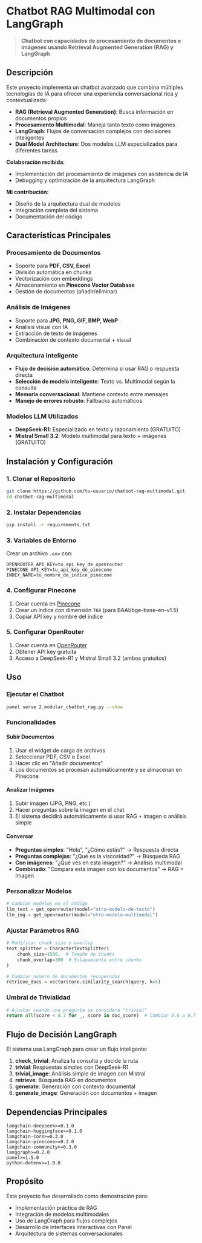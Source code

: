 # Chatbot RAG Multimodal con LangGraph

> **Chatbot con capacidades de procesamiento de documentos e imágenes usando Retrieval Augmented Generation (RAG) y LangGraph**

## Descripción

Este proyecto implementa un chatbot avanzado que combina múltiples tecnologías de IA para ofrecer una experiencia conversacional rica y contextualizada:

- **RAG (Retrieval Augmented Generation)**: Busca información en documentos propios
- **Procesamiento Multimodal**: Maneja tanto texto como imágenes
- **LangGraph**: Flujos de conversación complejos con decisiones inteligentes
- **Dual Model Architecture**: Dos modelos LLM especializados para diferentes tareas

**Colaboración recibida:**
- Implementación del procesamiento de imágenes con asistencia de IA
- Debugging y optimización de la arquitectura LangGraph

**Mi contribución:**
- Diseño de la arquitectura dual de modelos
- Integración completa del sistema
- Documentación del código
  
## Características Principales

### Procesamiento de Documentos

- Soporte para **PDF, CSV, Excel**
- División automática en chunks
- Vectorización con embeddings
- Almacenamiento en **Pinecone Vector Database**
- Gestión de documentos (añadir/eliminar)

### Análisis de Imágenes

- Soporte para **JPG, PNG, GIF, BMP, WebP**
- Análisis visual con IA
- Extracción de texto de imágenes
- Combinación de contexto documental + visual

### Arquitectura Inteligente

- **Flujo de decisión automático**: Determina si usar RAG o respuesta directa
- **Selección de modelo inteligente**: Texto vs. Multimodal según la consulta
- **Memoria conversacional**: Mantiene contexto entre mensajes
- **Manejo de errores robusto**: Fallbacks automáticos

### Modelos LLM Utilizados

- **DeepSeek-R1**: Especializado en texto y razonamiento (GRATUITO)
- **Mistral Small 3.2**: Modelo multimodal para texto + imágenes (GRATUITO)

## Instalación y Configuración

### 1. Clonar el Repositorio

```bash
git clone https://github.com/tu-usuario/chatbot-rag-multimodal.git
cd chatbot-rag-multimodal
```

### 2. Instalar Dependencias

```bash
pip install -r requirements.txt
```

### 3. Variables de Entorno

Crear un archivo `.env` con:

```env
OPENROUTER_API_KEY=tu_api_key_de_openrouter
PINECONE_API_KEY=tu_api_key_de_pinecone
INDEX_NAME=tu_nombre_de_indice_pinecone
```

### 4. Configurar Pinecone

1. Crear cuenta en [Pinecone](https://pinecone.io)
2. Crear un índice con dimensión `768` (para BAAI/bge-base-en-v1.5)
3. Copiar API key y nombre del índice

### 5. Configurar OpenRouter

1. Crear cuenta en [OpenRouter](https://openrouter.ai)
2. Obtener API key gratuita
3. Acceso a DeepSeek-R1 y Mistral Small 3.2 (ambos gratuitos)

## Uso

### Ejecutar el Chatbot

```bash
panel serve 2_modular_chatbot_rag.py --show
```

### Funcionalidades

#### Subir Documentos

1. Usar el widget de carga de archivos
2. Seleccionar PDF, CSV o Excel
3. Hacer clic en "Añadir documentos"
4. Los documentos se procesan automáticamente y se almacenan en Pinecone

#### Analizar Imágenes

1. Subir imagen (JPG, PNG, etc.)
2. Hacer preguntas sobre la imagen en el chat
3. El sistema decidirá automáticamente si usar RAG + imagen o análisis simple

#### Conversar

- **Preguntas simples**: "Hola", "¿Cómo estás?" → Respuesta directa
- **Preguntas complejas**: "¿Qué es la viscosidad?" → Búsqueda RAG
- **Con imágenes**: "¿Qué ves en esta imagen?" → Análisis multimodal
- **Combinado**: "Compara esta imagen con los documentos" → RAG + Imagen

### Personalizar Modelos

```python
# Cambiar modelos en el código
llm_text = get_openrouter(model="otro-modelo-de-texto")
llm_img = get_openrouter(model="otro-modelo-multimodal")
```

### Ajustar Parámetros RAG

```python
# Modificar chunk size y overlap
text_splitter = CharacterTextSplitter(
    chunk_size=1500,  # Tamaño de chunks
    chunk_overlap=300  # Solapamiento entre chunks
)

# Cambiar número de documentos recuperados
retrieve_docs = vectorstore.similarity_search(query, k=5)
```

### Umbral de Trivialidad

```python
# Ajustar cuando una pregunta se considera "trivial"
return all(score < 0.7 for _, score in doc_score)  # Cambiar 0.6 a 0.7
```

## Flujo de Decisión LangGraph

El sistema usa LangGraph para crear un flujo inteligente:

1. **check_trivial**: Analiza la consulta y decide la ruta
2. **trivial**: Respuestas simples con DeepSeek-R1
3. **trivial_image**: Análisis simple de imagen con Mistral
4. **retrieve**: Búsqueda RAG en documentos
5. **generate**: Generación con contexto documental
6. **generate_image**: Generación con documentos + imagen

## Dependencias Principales

```
langchain-deepseek>=0.1.0
langchain-huggingface>=0.1.0
langchain-core>=0.3.0
langchain-pinecone>=0.2.0
langchain-community>=0.3.0
langgraph>=0.2.0
panel>=1.5.0
python-dotenv>=1.0.0
```

## Propósito

Este proyecto fue desarrollado como demostración para:

- Implementación práctica de RAG
- Integración de modelos multimodales
- Uso de LangGraph para flujos complejos
- Desarrollo de interfaces interactivas con Panel
- Arquitectura de sistemas conversacionales
